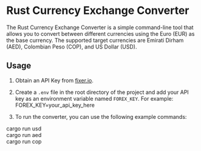 # Rust Currency Exchange Converter

The Rust Currency Exchange Converter is a simple command-line tool that allows you to convert between different currencies using the Euro (EUR) as the base currency. The supported target currencies are Emirati Dirham (AED), Colombian Peso (COP), and US Dollar (USD).

## Usage

1. Obtain an API Key from [fixer.io](https://fixer.io).

2. Create a `.env` file in the root directory of the project and add your API key as an environment variable named `FOREX_KEY`. For example: FOREX_KEY=your_api_key_here

3. To run the converter, you can use the following example commands:

cargo run usd <br />
cargo run aed <br />
cargo run cop
